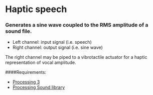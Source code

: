 # Haptic speech

### Generates a sine wave coupled to the RMS amplitude of a sound file.

- Left channel: input signal (i.e. speech)  
- Right channel: output signal (i.e. sine wave)  

The right channel may be piped to a vibrotactile actuator for a haptic representation of vocal amplitude.


####Requirements:

- [Processing 3](https://processing.org/download/?processing)  
- [Processing Sound library](https://processing.org/reference/libraries/sound/index.html)  
